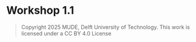 # Workshop 1.1

> Copyright 2025 MUDE, Delft University of Technology. This work is licensed under a CC BY 4.0 License

